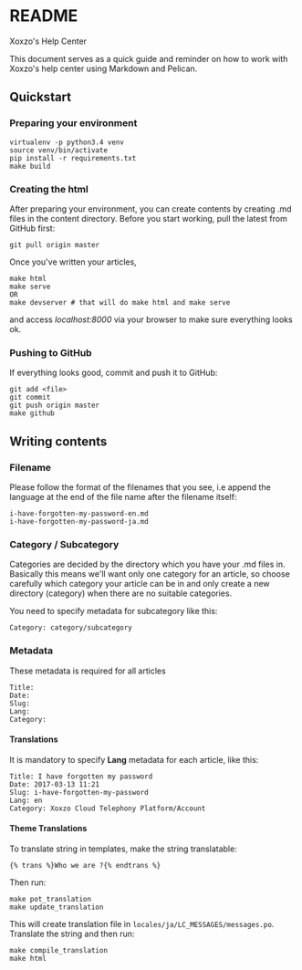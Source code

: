 # README
Xoxzo's Help Center

This document serves as a quick guide and reminder on how to work with Xoxzo's
help center using Markdown and Pelican.

## Quickstart

### Preparing your environment

    virtualenv -p python3.4 venv
    source venv/bin/activate
    pip install -r requirements.txt
    make build

### Creating the html

After preparing your environment, you can create contents by creating .md files
in the content directory. Before you start working, pull the latest from GitHub
first:

    git pull origin master

Once you've written your articles,

    make html
    make serve
    OR 
    make devserver # that will do make html and make serve

and access *localhost:8000* via your browser to make sure everything looks ok.

### Pushing to GitHub

If everything looks good, commit and push it to GitHub:

    git add <file>
    git commit
    git push origin master
    make github

## Writing contents

### Filename

Please follow the format of the filenames that you see, i.e append the language
at the end of the file name after the filename itself:

    i-have-forgotten-my-password-en.md
    i-have-forgotten-my-password-ja.md

### Category / Subcategory

Categories are decided by the directory which you have your .md files in. Basically
this means we'll want only one category for an article, so choose carefully
which category your article can be in and only create a new directory (category)
when there are no suitable categories.

You need to specify metadata for subcategory like this:

    Category: category/subcategory

### Metadata

These metadata is required for all articles

    Title: 
    Date: 
    Slug:
    Lang:
    Category:

#### Translations

It is mandatory to specify **Lang** metadata for each article,
like this:

    Title: I have forgotten my password
    Date: 2017-03-13 11:21
    Slug: i-have-forgotten-my-password
    Lang: en
    Category: Xoxzo Cloud Telephony Platform/Account

#### Theme Translations
To translate string in templates, make the string translatable:

    {% trans %}Who we are ?{% endtrans %}

Then run:

    make pot_translation
    make update_translation

This will create translation file in `locales/ja/LC_MESSAGES/messages.po`. Translate
the string and then run:
    
    make compile_translation
    make html
